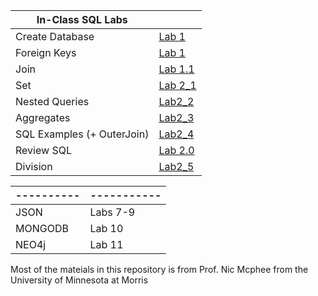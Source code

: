 





| In-Class SQL Labs    |       |
|----------|------------------|
|  Create Database | [Lab 1](inclass/Lab1)|
|  Foreign Keys | [Lab 1](inclass/Lab1)|
| Join |[Lab 1.1](Lab1_1)|
| Set | [Lab 2_1](Lab2_1)|
|Nested Queries | [Lab2_2](Lab2_2)|
|Aggregates | [Lab2_3](Lab2_3)|
|SQL Examples (+ OuterJoin) | [Lab2_4](Lab2_4)|
| Review SQL | [Lab 2.0](Lab2_0)|
|Division | [Lab2_5](Lab2_5)|

|----------|-----------|
|---------|-----------|
| JSON    | Labs 7-9  |
| MONGODB | Lab 10    |
| NEO4j   | Lab 11    |





Most of the mateials in this repository is from Prof. Nic Mcphee from the University of Minnesota at Morris
